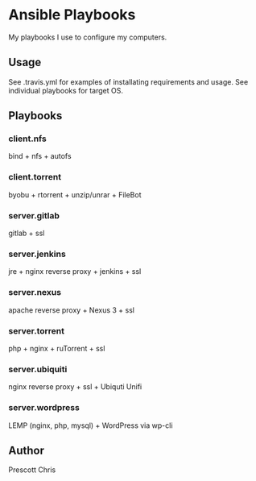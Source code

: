 # Ansible Playbooks

My playbooks I use to configure my computers.

## Usage

See .travis.yml for examples of installating requirements and usage. See individual playbooks for target OS.

## Playbooks

### client.nfs

bind + nfs + autofs

### client.torrent

byobu + rtorrent + unzip/unrar + FileBot

### server.gitlab 

gitlab + ssl

### server.jenkins 

jre + nginx reverse proxy + jenkins + ssl

### server.nexus

apache reverse proxy + Nexus 3 + ssl

### server.torrent 

php + nginx + ruTorrent + ssl

### server.ubiquiti

nginx reverse proxy + ssl + Ubiquti Unifi

### server.wordpress

LEMP (nginx, php, mysql) + WordPress via wp-cli

## Author

Prescott Chris
